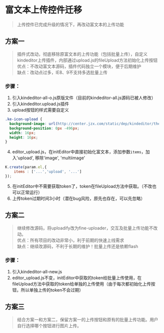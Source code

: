 # 富文本上传控件迁移

> 上传控件已完成升级的情况下，再改动富文本的上传功能

## 方案一
> 插件式改动，彻底移除原富文本的上传功能（包括批量上传），自定义kindeditor上传插件，内部通过upload.js的fileUpload方法初始化上传按钮  
优点：不改动富文本源码，插件代码独立一个模块，便于后期维护  
缺点：改动点过多，IE8、9不支持多选批量上传

### 步骤：
1. 引入kindeditor-all-o.js原版文件（目前的kindeditor-all.js源码已被人修改）
2. 引入kindeditor.upload.js插件
3. upload按钮的样式需要自定义
  ```css
  .ke-icon-upload {
	background-image: url(http://center.jzx.com/static/dep/kindeditor/themes/default/default.png);
	background-position: 0px -496px;
	width: 16px;
	height: 16px;
  }
  ```
4. editor_upload.js，在initEditor中直接初始化富文本，添加参数`items`，加入'upload', 移除'image', 'multiimage'
  ```js
  K.create(param.el,{
      items : ['...','upload', '...']
  });
  ```
5. 在initEditor中不需要获取token了，token在fileUpload方法中获取。（不改也可以正常运行）
6. 上传token过期时间3小时（潜在bug风险，原先也存在，可以先忽略）

## 方案二
> 继续修改源码，将uploadify改为fine-uploader，交互及批量上传功能不改动。  
优点：所有项目的改动非常小，利于前期的快速上线需求  
缺点：继续改源码，不利于长期的维护！批量上传还是依赖flash

### 步骤：
1. 引入kindeditor-all-new.js
2. editor_upload.js不变，initEditor中获取的token给批量上传使用，在fileUpload方法中获取的token给单独的上传使用（由于每次都初始化上传按钮，所以单独上传的token不会过期）

## 方案三
> 结合方案一和方案二，保留方案一的上传按钮和原有的批量上传功能。用户自行选择哪个按钮进行图片上传。